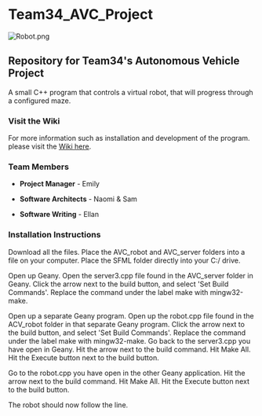 # Team34_AVC_Project
![Robot.png](https://media.discordapp.net/attachments/354906420824768523/723015429366218824/DIO.png?width=791&height=445)
## Repository for Team34's Autonomous Vehicle Project
A small C++ program that controls a virtual robot, that will progress through a configured maze.
### Visit the Wiki
For more information such as installation and development of the program.
please visit the [Wiki here](https://github.com/ENGR101Project3/Team34_AVC_Project/wiki).

### Team Members

* **Project Manager** - Emily

* **Software Architects** - Naomi & Sam

* **Software Writing** - Ellan

### Installation Instructions
Download all the files. Place the AVC_robot and AVC_server folders into a file on your computer. Place the SFML folder directly into your C:/ drive.

Open up Geany. Open the server3.cpp file found in the AVC_server folder in Geany. Click the arrow next to the build button, and select 'Set Build Commands'. Replace the command under the label make with mingw32-make.

Open up a separate Geany program. Open up the robot.cpp file found in the ACV_robot folder in that separate Geany program. Click the arrow next to the build button, and select 'Set Build Commands'. Replace the command under the label make with mingw32-make.
Go back to the server3.cpp you have open in Geany. Hit the arrow next to the build command. Hit Make All. Hit the Execute button next to the build button.

Go to the robot.cpp you have open in the other Geany application. Hit the arrow next to the build command. Hit Make All. Hit the Execute button next to the build button.

The robot should now follow the line.
